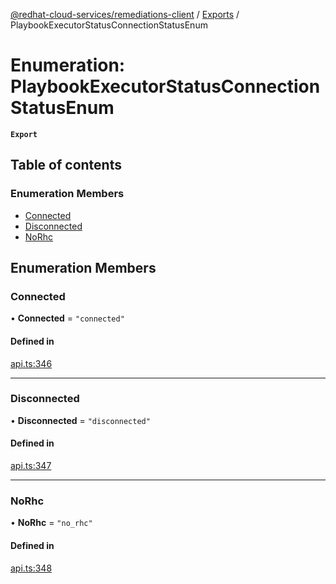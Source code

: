 [@redhat-cloud-services/remediations-client](../README.md) / [Exports](../modules.md) / PlaybookExecutorStatusConnectionStatusEnum

# Enumeration: PlaybookExecutorStatusConnectionStatusEnum

**`Export`**

## Table of contents

### Enumeration Members

- [Connected](PlaybookExecutorStatusConnectionStatusEnum.md#connected)
- [Disconnected](PlaybookExecutorStatusConnectionStatusEnum.md#disconnected)
- [NoRhc](PlaybookExecutorStatusConnectionStatusEnum.md#norhc)

## Enumeration Members

### Connected

• **Connected** = ``"connected"``

#### Defined in

[api.ts:346](https://github.com/RedHatInsights/javascript-clients/blob/main/packages/remediations/api.ts#L346)

___

### Disconnected

• **Disconnected** = ``"disconnected"``

#### Defined in

[api.ts:347](https://github.com/RedHatInsights/javascript-clients/blob/main/packages/remediations/api.ts#L347)

___

### NoRhc

• **NoRhc** = ``"no_rhc"``

#### Defined in

[api.ts:348](https://github.com/RedHatInsights/javascript-clients/blob/main/packages/remediations/api.ts#L348)
